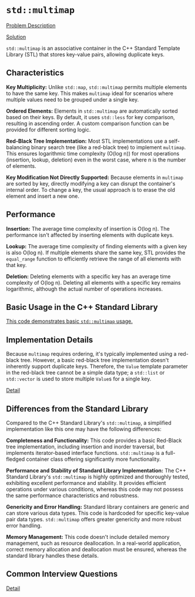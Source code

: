 # `std::multimap`

[Problem Description](Problem.md)

[Solution](Solution.cpp)


`std::multimap` is an associative container in the C++ Standard Template Library (STL) that stores key-value pairs, allowing duplicate keys.

## Characteristics

**Key Multiplicity:** Unlike `std::map`, `std::multimap` permits multiple elements to have the same key. This makes `multimap` ideal for scenarios where multiple values need to be grouped under a single key.

**Ordered Elements:** Elements in `std::multimap` are automatically sorted based on their keys. By default, it uses `std::less` for key comparison, resulting in ascending order.  A custom comparison function can be provided for different sorting logic.

**Red-Black Tree Implementation:** Most STL implementations use a self-balancing binary search tree (like a red-black tree) to implement `multimap`. This ensures logarithmic time complexity (O(log n)) for most operations (insertion, lookup, deletion) even in the worst case, where n is the number of elements.

**Key Modification Not Directly Supported:** Because elements in `multimap` are sorted by key, directly modifying a key can disrupt the container's internal order.  To change a key, the usual approach is to erase the old element and insert a new one.

## Performance

**Insertion:** The average time complexity of insertion is O(log n).  The performance isn't affected by inserting elements with duplicate keys.

**Lookup:**  The average time complexity of finding elements with a given key is also O(log n).  If multiple elements share the same key, STL provides the `equal_range` function to efficiently retrieve the range of all elements with that key.

**Deletion:** Deleting elements with a specific key has an average time complexity of O(log n). Deleting all elements with a specific key remains logarithmic, although the actual number of operations increases.


## Basic Usage in the C++ Standard Library

[This code demonstrates basic `std::multimap` usage.](usage.cpp)


## Implementation Details

Because `multimap` requires ordering, it's typically implemented using a red-black tree. However, a basic red-black tree implementation doesn't inherently support duplicate keys. Therefore, the `Value` template parameter in the red-black tree cannot be a simple data type; a `std::list` or `std::vector` is used to store multiple `Value`s for a single key.

[Detail](Implementation.md)

## Differences from the Standard Library

Compared to the C++ Standard Library's `std::multimap`, a simplified implementation like this one may have the following differences:

**Completeness and Functionality:** This code provides a basic Red-Black tree implementation, including insertion and inorder traversal, but implements iterator-based interface functions. `std::multimap` is a full-fledged container class offering significantly more functionality.

**Performance and Stability of Standard Library Implementation:** The C++ Standard Library's `std::multimap` is highly optimized and thoroughly tested, exhibiting excellent performance and stability. It provides efficient operations under various conditions, whereas this code may not possess the same performance characteristics and robustness.

**Genericity and Error Handling:** Standard library containers are generic and can store various data types. This code is hardcoded for specific key-value pair data types. `std::multimap` offers greater genericity and more robust error handling.

**Memory Management:** This code doesn't include detailed memory management, such as resource deallocation.  In a real-world application, correct memory allocation and deallocation must be ensured, whereas the standard library handles these details.


## Common Interview Questions

[Detail](Interview.md)